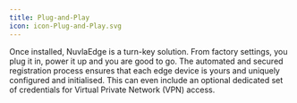 ```yaml
---
title: Plug-and-Play
icon: icon-Plug-and-Play.svg
---
```


Once installed, NuvlaEdge is a turn-key solution. From factory settings, you plug it in, power it up and you are good to go. The automated and secured registration process ensures that each edge device is yours and uniquely configured and initialised. This can even include an optional dedicated set of credentials for Virtual Private Network (VPN) access.
